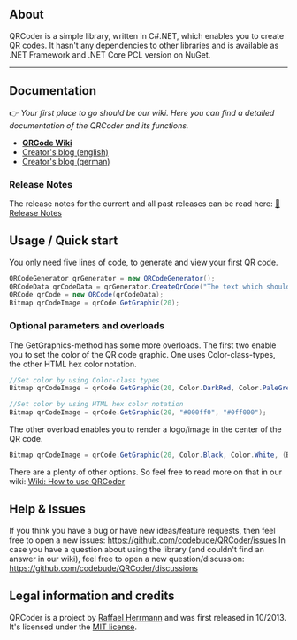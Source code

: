 ## About 

QRCoder is a simple library, written in C#.NET, which enables you to create QR codes. It hasn't any dependencies to other libraries and is available as .NET Framework and .NET Core PCL version on NuGet.

***

## Documentation

👉 *Your first place to go should be our wiki. Here you can find a detailed documentation of the QRCoder and its functions.*
* [**QRCode Wiki**](https://github.com/codebude/QRCoder/wiki)
* [Creator's blog (english)](http://en.code-bude.net/2013/10/17/qrcoder-an-open-source-qr-code-generator-implementation-in-csharp/)
* [Creator's blog (german)](http://code-bude.net/2013/10/17/qrcoder-eine-open-source-qr-code-implementierung-in-csharp/)

### Release Notes
The release notes for the current and all past releases can be read here: [📄 Release Notes](https://github.com/codebude/QRCoder/wiki/Release-notes)

## Usage / Quick start

You only need five lines of code, to generate and view your first QR code.

```csharp
QRCodeGenerator qrGenerator = new QRCodeGenerator();
QRCodeData qrCodeData = qrGenerator.CreateQrCode("The text which should be encoded.", QRCodeGenerator.ECCLevel.Q);
QRCode qrCode = new QRCode(qrCodeData);
Bitmap qrCodeImage = qrCode.GetGraphic(20);
```

### Optional parameters and overloads

The GetGraphics-method has some more overloads. The first two enable you to set the color of the QR code graphic. One uses Color-class-types, the other HTML hex color notation.

```csharp
//Set color by using Color-class types
Bitmap qrCodeImage = qrCode.GetGraphic(20, Color.DarkRed, Color.PaleGreen, true);

//Set color by using HTML hex color notation
Bitmap qrCodeImage = qrCode.GetGraphic(20, "#000ff0", "#0ff000");
```

The other overload enables you to render a logo/image in the center of the QR code.

```csharp
Bitmap qrCodeImage = qrCode.GetGraphic(20, Color.Black, Color.White, (Bitmap)Bitmap.FromFile("C:\\myimage.png"));
```

There are a plenty of other options. So feel free to read more on that in our wiki: [Wiki: How to use QRCoder](https://github.com/codebude/QRCoder/wiki/How-to-use-QRCoder)

## Help & Issues

If you think you have a bug or have new ideas/feature requests, then feel free to open a new issues: https://github.com/codebude/QRCoder/issues
In case you have a question about using the library (and couldn't find an answer in our wiki), feel free to open a new question/discussion: https://github.com/codebude/QRCoder/discussions


## Legal information and credits

QRCoder is a project by [Raffael Herrmann](https://raffaelherrmann.de) and was first released in 10/2013. It's licensed under the [MIT license](https://github.com/codebude/QRCoder/blob/master/LICENSE.txt).